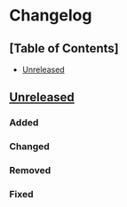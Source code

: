 # Changelog

## [Table of Contents]
- [Unreleased](#unreleased)

## [Unreleased][]
### Added
### Changed
### Removed
### Fixed

[Unreleased]: https://github.com/regorxxx/Wrapped-SMP/compare/7d0ed7e...HEAD